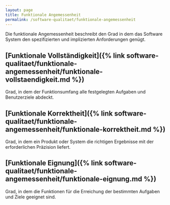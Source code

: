 ```yaml
---
layout: page
title: Funktionale Angemessenheit
permalink: /software-qualitaet/funktionale-angemessenheit
---
```


Die funktionale Angemessenheit beschreibt den Grad in dem das Software System den spezifizierten und implizierten Anforderungen genügt.

## [Funktionale Vollständigkeit]({% link software-qualitaet/funktionale-angemessenheit/funktionale-vollstaendigkeit.md %})

Grad, in dem der Funktionsumfang alle festgelegten Aufgaben und Benutzerziele abdeckt.

## [Funktionale Korrektheit]({% link software-qualitaet/funktionale-angemessenheit/funktionale-korrektheit.md %})

Grad, in dem ein Produkt oder System die richtigen Ergebnisse mit der erforderlichen Präzision liefert.

## [Funktionale Eignung]({% link software-qualitaet/funktionale-angemessenheit/funktionale-eignung.md %})

Grad, in dem die Funktionen für die Erreichung der bestimmten Aufgaben und Ziele geeignet sind.
